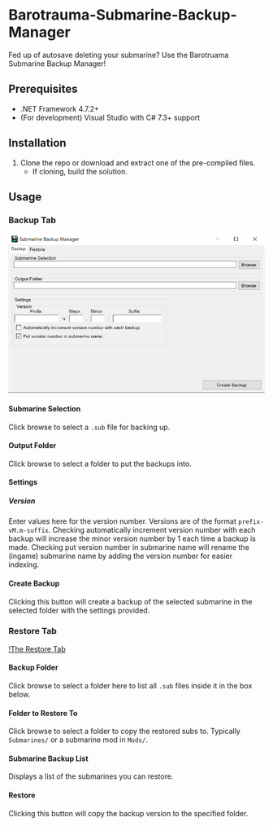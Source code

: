 # Barotrauma-Submarine-Backup-Manager
Fed up of autosave deleting your submarine? Use the Barotruama Submarine Backup Manager!
## Prerequisites
- .NET Framework 4.7.2+
- (For development) Visual Studio with C# 7.3+ support

## Installation
1. Clone the repo or download and extract one of the pre-compiled files.
	- If cloning, build the solution.

## Usage
### Backup Tab
![The Backup Tab](/docs/BackupTab.png)
#### Submarine Selection
Click browse to select a `.sub` file for backing up.
#### Output Folder
Click browse to select a folder to put the backups into.
#### Settings
##### Version
Enter values here for the version number. Versions are of the format `prefix-vM.m-suffix`.
Checking automatically increment version number with each backup will increase the minor version number by 1 each time a backup is made.
Checking put version number in submarine name will rename the (ingame) submarine name by adding the version number for easier indexing.
#### Create Backup
Clicking this button will create a backup of the selected submarine in the selected folder with the settings provided.
### Restore Tab
[!The Restore Tab](/docs/RestoreTab.png)
#### Backup Folder
Click browse to select a folder here to list all `.sub` files inside it in the box below.
#### Folder to Restore To
Click browse to select a folder to copy the restored subs to. Typically `Submarines/` or a submarine mod in `Mods/`.
#### Submarine Backup List
Displays a list of the submarines you can restore.
#### Restore
Clicking this button will copy the backup version to the specified folder.
